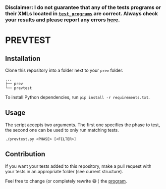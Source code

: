 

### **Disclaimer: I do not guarantee that any of the tests programs or their XMLs located in [`test_programs`](/test_programs) are correct. Always check your results and please report any errors [here](/issues).**

# PREVTEST

## Installation

Clone this repository into a folder next to your `prev` folder.
```
...
├── prev
└── prevtest
```

To install Python dependencies, run `pip install -r requirements.txt`.


## Usage

The script accepts two arguments. The first one specifies the phase to test, the second one can be used to only run matching tests.

```
./prevtest.py <PHASE> [<FILTER>]
```

## Contribution

If you want your tests added to this repository, make a pull request with your tests in an appropriate folder (see current structure).

Feel free to change (or completely rewrite :sweat_smile: ) the [program](prevtest.py).
